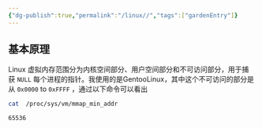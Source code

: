 ```yaml
---
{"dg-publish":true,"permalink":"/linux//","tags":["gardenEntry"]}
---
```



## 基本原理
Linux 虚拟内存范围分为内核空间部分、用户空间部分和不可访问部分，用于捕获 `NULL` 每个进程的指针。我使用的是GentooLinux，其中这个不可访问的部分是从 `0x0000` to `0xFFFF` ，通过以下命令可以看出
```bash
cat  /proc/sys/vm/mmap_min_addr

65536
```

